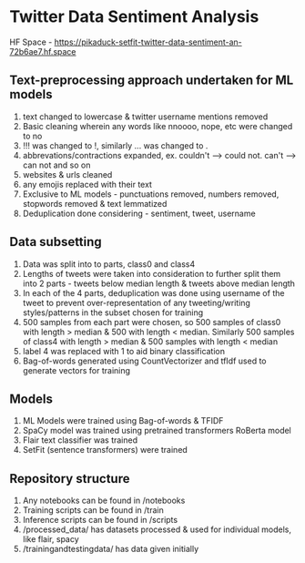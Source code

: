 # Twitter Data Sentiment Analysis

HF Space - https://pikaduck-setfit-twitter-data-sentiment-an-72b6ae7.hf.space


## Text-preprocessing approach undertaken for ML models
1. text changed to lowercase & twitter username mentions removed
2. Basic cleaning wherein any words like nnoooo, nope, etc were changed to no
3. !!! was changed to !, similarly ... was changed to .
4. abbrevations/contractions expanded, ex. couldn't --> could not. can't --> can not and so on
5. websites & urls cleaned
6. any emojis replaced with their text
7. Exclusive to ML models - punctuations removed, numbers removed, stopwords removed & text lemmatized
8. Deduplication done considering - sentiment, tweet, username

## Data subsetting
1. Data was split into to parts, class0 and class4
2. Lengths of tweets were taken into consideration to further split them into 2 parts - tweets below median length & tweets above median length
3. In each of the 4 parts, deduplication was done using username of the tweet to prevent over-representation of any tweeting/writing styles/patterns in the subset chosen for training
4. 500 samples from each part were chosen, so 500 samples of class0 with length > median & 500 with length < median. Similarly 500 samples of class4 with length > median & 500 samples with length < median
5. label 4 was replaced with 1 to aid binary classification
5. Bag-of-words generated using CountVectorizer and tfIdf used to generate vectors for training

## Models
1. ML Models were trained using Bag-of-words & TFIDF
2. SpaCy model was trained using pretrained transformers RoBerta model
3. Flair text classifier was trained
4. SetFit (sentence transformers) were trained

## Repository structure
1. Any notebooks can be found in /notebooks
2. Training scripts can be found in /train
3. Inference scripts can be found in /scripts
4. /processed_data/ has datasets processed & used for individual models, like flair, spacy
5. /trainingandtestingdata/ has data given initially